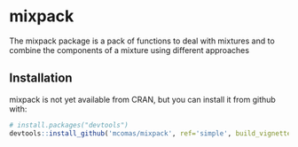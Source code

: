 # mixpack

The mixpack package is a pack of functions to deal with mixtures and to combine the components of a mixture using different approaches
## Installation

mixpack is not yet available from CRAN, but you can install it from github with:

```R
# install.packages("devtools")
devtools::install_github('mcomas/mixpack', ref='simple', build_vignettes = TRUE)
```
